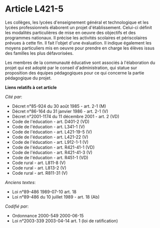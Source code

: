 # Article L421-5

Les collèges, les lycées d'enseignement général et technologique et les lycées professionnels élaborent un projet
d'établissement. Celui-ci définit les modalités particulières de mise en oeuvre des objectifs et des programmes nationaux. Il
précise les activités scolaires et périscolaires prévues à cette fin. Il fait l'objet d'une évaluation. Il indique également
les moyens particuliers mis en oeuvre pour prendre en charge les élèves issus des familles les plus défavorisées.

Les membres de la communauté éducative sont associés à l'élaboration du projet qui est adopté par le conseil
d'administration, qui statue sur proposition des équipes pédagogiques pour ce qui concerne la partie pédagogique du projet.

**Liens relatifs à cet article**

_Cité par_:

  - Décret n°85-924 du 30 août 1985 - art. 2-1 (M)
  - Décret n°86-164 du 31 janvier 1986 - art. 2-1 (V)
  - Décret n°2001-1174 du 11 décembre 2001 - art. 2 (VD)
  - Code de l'éducation - art. D401-2 (VD)
  - Code de l'éducation - art. L341-1 (V)
  - Code de l'éducation - art. L421-19-5 (V)
  - Code de l'éducation - art. L421-22 (V)
  - Code de l'éducation - art. L912-1-1 (V)
  - Code de l'éducation - art. R421-41-1 (VD)
  - Code de l'éducation - art. R421-41-3 (V)
  - Code de l'éducation - art. R451-1 (VD)
  - Code rural - art. L811-8 (V)
  - Code rural - art. L813-2 (V)
  - Code rural - art. R811-31 (V)

_Anciens textes_:

  - Loi n°89-486 1989-07-10 art. 18
  - Loi n°89-486 du 10 juillet 1989 - art. 18 (Ab)

_Codifié par_:

  - Ordonnance 2000-549 2000-06-15
  - Loi n°2003-339 2003-04-14 art. 1 (loi de ratification)
